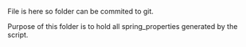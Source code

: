 File is here so folder can be commited to git.

Purpose of this folder is to hold all spring_properties generated by the script.
